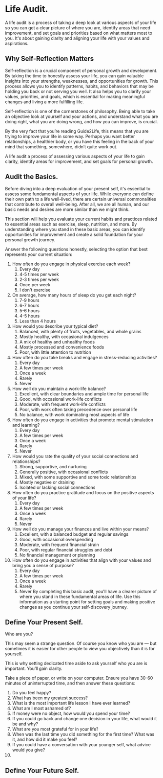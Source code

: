 # Life Audit.
A life audit is a process of taking a deep look at various aspects of your life so you can get a clear picture of where you are, identify areas that need improvement, and set goals and priorities based on what matters most to you. It's about gaining clarity and aligning your life with your values and aspirations.

## Why Self-Reflection Matters
Self-reflection is a crucial component of personal growth and development. By taking the time to honestly assess your life, you can gain valuable insights into your strengths, weaknesses, and opportunities for growth. This process allows you to identify patterns, habits, and behaviors that may be holding you back or not serving you well. It also helps you to clarify your values, priorities, and goals, which is essential for making meaningful changes and living a more fulfilling life.

Self-reflection is one of the cornerstones of philosophy. Being able to take an objective look at yourself and your actions, and understand what you are doing right, what you are doing wrong, and how you can improve, is crucial.

By the very fact that you’re reading Guide2Life, this means that you are trying to improve your life in some way. Perhaps you want better relationships, a healthier body, or you have this feeling in the back of your mind that something, somewhere, didn’t quite work out. 

A life audit a process of assessing various aspects of your life to gain clarity, identify areas for improvement, and set goals for personal growth.

## Audit the Basics.

Before diving into a deep evaluation of your present self, it's essential to assess some fundamental aspects of your life. While everyone can define their own path to a life well-lived, there are certain universal commonalities that contribute to overall well-being. After all, we are all human, and our basic needs and desires are more similar than we might think.

This section will help you evaluate your current habits and practices related to essential areas such as exercise, sleep, nutrition, and more. By understanding where you stand in these basic areas, you can identify opportunities for improvement and create a solid foundation for your personal growth journey.

Answer the following questions honestly, selecting the option that best represents your current situation:

1. How often do you engage in physical exercise each week?
	1. Every day
	2. 4-5 times per week
	3. 2-3 times per week
	4. Once per week
	5. I don't exercise
2. On average, how many hours of sleep do you get each night?
	1. 7-9 hours
	2. 6-7 hours
	3. 5-6 hours
	4. 4-5 hours
	5. Less than 4 hours
3. How would you describe your typical diet?
	1. Balanced, with plenty of fruits, vegetables, and whole grains
	2. Mostly healthy, with occasional indulgences
	3. A mix of healthy and unhealthy foods
	4. Mostly processed and convenience foods
	5. Poor, with little attention to nutrition
4. How often do you take breaks and engage in stress-reducing activities?
	1. Every day
	2. A few times per week
	3. Once a week
	4. Rarely
	5. Never
5. How well do you maintain a work-life balance?
	1. Excellent, with clear boundaries and ample time for personal life
	2. Good, with occasional work-life conflicts
	3. Moderate, with frequent work-life conflicts
	4. Poor, with work often taking precedence over personal life
	5. No balance, with work dominating most aspects of life
6. How often do you engage in activities that promote mental stimulation and learning?
	1. Every day
	2. A few times per week
	3. Once a week
	4. Rarely
	5. Never
7. How would you rate the quality of your social connections and relationships?
	1. Strong, supportive, and nurturing
	2. Generally positive, with occasional conflicts
	3. Mixed, with some supportive and some toxic relationships
	4. Mostly negative or draining
	5. Isolated or lacking social connections
8. How often do you practice gratitude and focus on the positive aspects of your life?
	1. Every day
	2. A few times per week
	3. Once a week
	4. Rarely
	5. Never
9. How well do you manage your finances and live within your means?
	1. Excellent, with a balanced budget and regular savings
	2. Good, with occasional overspending
	3. Moderate, with frequent financial strain
	4. Poor, with regular financial struggles and debt
	5. No financial management or planning
10. How often do you engage in activities that align with your values and bring you a sense of purpose?
	1. Every day
	2. A few times per week
	3. Once a week
	4. Rarely
	5. Never
By completing this basic audit, you'll have a clearer picture of where you stand in these fundamental areas of life. Use this information as a starting point for setting goals and making positive changes as you continue your self-discovery journey.


## Define Your Present Self.

Who are you?

This may seem a strange question. Of course you know who you are — but sometimes it is easier for other people to view you objectively than it is for yourself.

This is why setting dedicated time aside to ask yourself who you are is important. You’ll gain clarity. 

Take a piece of paper, or write on your computer. Ensure you have 30-60 minutes of uninterrupted time, and then answer these questions:

1. Do you feel happy?
2. What has been my greatest success?
3. What is the most important life lesson I have ever learned? 
4. What am I most ashamed of?
5. If money were no object, how would you spend your time?
6. If you could go back and change one decision in your life, what would it be and why?
7. What are you most grateful for in your life?
8. When was the last time you did something for the first time? What was it, and how did it make you feel?
9. If you could have a conversation with your younger self, what advice would you give?
10. 


## Define Your Future Self.
